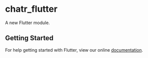 # chatr_flutter

A new Flutter module.

## Getting Started

For help getting started with Flutter, view our online
[documentation](https://flutter.dev/).
